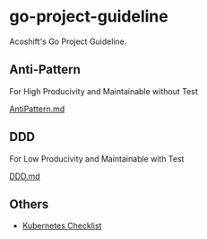 # go-project-guideline

Acoshift's Go Project Guideline.

## Anti-Pattern

For High Producivity and Maintainable without Test

[AntiPattern.md](https://github.com/acoshift/go-project-guideline/blob/master/AntiPattern.md)

## DDD

For Low Producivity and Maintainable with Test

[DDD.md](https://github.com/acoshift/go-project-guideline/blob/master/DDD.md)

## Others

- [Kubernetes Checklist](https://github.com/acoshift/go-project-guideline/blob/master/k8s.md)

